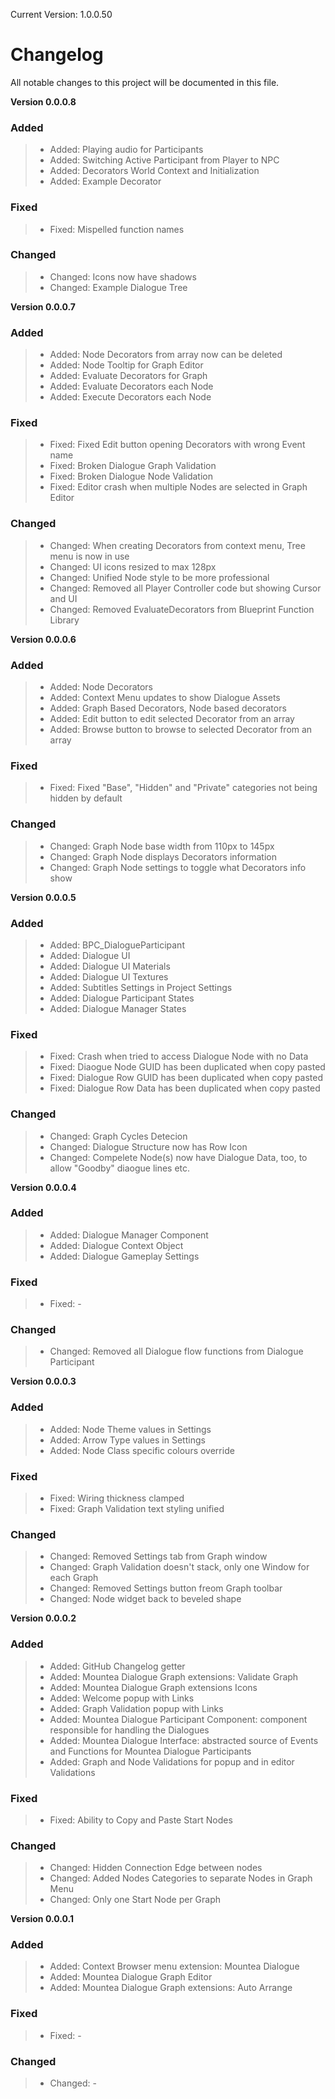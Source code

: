 Current Version: 1.0.0.50

# Changelog

All notable changes to this project will be documented in this file.

**Version 0.0.0.8**
### Added
> - Added: Playing audio for Participants
> - Added: Switching Active Participant from Player to NPC
> - Added: Decorators World Context and Initialization
> - Added: Example Decorator

### Fixed
> - Fixed: Mispelled function names

### Changed
> - Changed: Icons now have shadows
> - Changed: Example Dialogue Tree

**Version 0.0.0.7**
### Added
> - Added: Node Decorators from array now can be deleted
> - Added: Node Tooltip for Graph Editor
> - Added: Evaluate Decorators for Graph
> - Added: Evaluate Decorators each Node
> - Added: Execute Decorators each Node

### Fixed
> - Fixed: Fixed Edit button opening Decorators with wrong Event name
> - Fixed: Broken Dialogue Graph Validation
> - Fixed: Broken Dialogue Node Validation
> - Fixed: Editor crash when multiple Nodes are selected in Graph Editor

### Changed
> - Changed: When creating Decorators from context menu, Tree menu is now in use
> - Changed: UI icons resized to max 128px
> - Changed: Unified Node style to be more professional
> - Changed: Removed all Player Controller code but showing Cursor and UI
> - Changed: Removed EvaluateDecorators from Blueprint Function Library

**Version 0.0.0.6**
### Added
> - Added: Node Decorators
> - Added: Context Menu updates to show Dialogue Assets
> - Added: Graph Based Decorators, Node based decorators
> - Added: Edit button to edit selected Decorator from an array
> - Added: Browse button to browse to selected Decorator from an array

### Fixed
> - Fixed: Fixed "Base", "Hidden" and "Private" categories not being hidden by default

### Changed
> - Changed: Graph Node base width from 110px to 145px
> - Changed: Graph Node displays Decorators information
> - Changed: Graph Node settings to toggle what Decorators info show

**Version 0.0.0.5**
### Added
> - Added: BPC_DialogueParticipant
> - Added: Dialogue UI
> - Added: Dialogue UI Materials
> - Added: Dialogue UI Textures
> - Added: Subtitles Settings in Project Settings
> - Added: Dialogue Participant States
> - Added: Dialogue Manager States

### Fixed
> - Fixed: Crash when tried to access Dialogue Node with no Data
> - Fixed: Diaogue Node GUID has been duplicated when copy pasted
> - Fixed: Dialogue Row GUID has been duplicated when copy pasted
> - Fixed: Dialogue Row Data has been duplicated when copy pasted

### Changed
> - Changed: Graph Cycles Detecion
> - Changed: Dialogue Structure now has Row Icon
> - Changed: Compelete Node(s) now have Dialogue Data, too, to allow "Goodby" diaogue lines etc.

**Version 0.0.0.4**
### Added
> - Added: Dialogue Manager Component
> - Added: Dialogue Context Object
> - Added: Dialogue Gameplay Settings

### Fixed
> - Fixed: -

### Changed
> - Changed: Removed all Dialogue flow functions from Dialogue Participant

**Version 0.0.0.3**
### Added
> - Added: Node Theme values in Settings
> - Added: Arrow Type values in Settings
> - Added: Node Class specific colours override

### Fixed
> - Fixed: Wiring thickness clamped
> - Fixed: Graph Validation text styling unified

### Changed
> - Changed: Removed Settings tab from Graph window
> - Changed: Graph Validation doesn't stack, only one Window for each Graph
> - Changed: Removed Settings button freom Graph toolbar
> - Changed: Node widget back to beveled shape

**Version 0.0.0.2**
### Added
> - Added: GitHub Changelog getter
> - Added: Mountea Dialogue Graph extensions: Validate Graph
> - Added: Mountea Dialogue Graph extensions Icons
> - Added: Welcome popup with Links
> - Added: Graph Validation popup with Links
> - Added: Mountea Dialogue Participant Component: component responsible for handling the Dialogues
> - Added: Mountea Dialogue Interface: abstracted source of Events and Functions for Mountea Dialogue Participants
> - Added: Graph and Node Validations for popup and in editor Validations

### Fixed
> - Fixed: Ability to Copy and Paste Start Nodes

### Changed
> - Changed: Hidden Connection Edge between nodes
> - Changed: Added Nodes Categories to separate Nodes in Graph Menu
> - Changed: Only one Start Node per Graph

**Version 0.0.0.1**
### Added 
> - Added: Context Browser menu extension: Mountea Dialogue
> - Added: Mountea Dialogue Graph Editor
> - Added: Mountea Dialogue Graph extensions: Auto Arrange

### Fixed
> - Fixed: -

### Changed
> - Changed: -